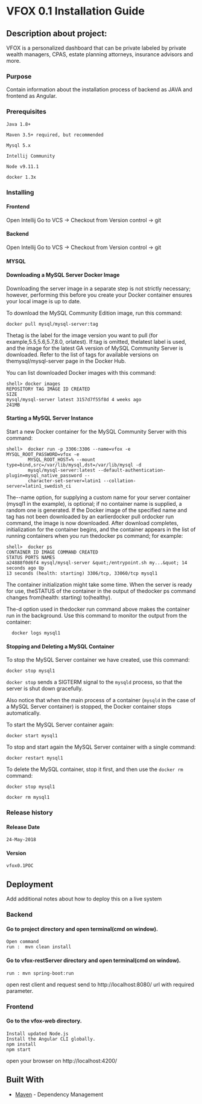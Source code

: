 # VFOX 0.1 Installation Guide

## Description about project:
VFOX  is a personalized dashboard that can be private labeled by private wealth managers, CPAS,
estate planning attorneys, insurance advisors and more.
### Purpose
 Contain information about the installation process of backend as JAVA and frontend as Angular.
### Prerequisites
```
Java 1.8+
```
```
Maven 3.5+ required, but recommended
```
```
Mysql 5.x
```
```
Intellij Community
```
```
Node v9.11.1
```
```
docker 1.3x
```
### Installing
#### Frontend
Open Intellij
Go to VCS -> Checkout from Version control -> git
#### Backend
Open Intellij
Go to VCS -> Checkout from Version control -> git
#### MYSQL
#### Downloading a MySQL Server Docker Image

Downloading the server image in a separate step is not strictly necessary; however, performing this before you create your Docker container ensures your local image is up to date.

To download the MySQL Community Edition image, run this command:

    docker pull mysql/mysql-server:tag
                
Thetag is the label for the image version you want to pull (for example,5.5,5.6,5.7,8.0,
orlatest). If:tag is omitted, thelatest label is used, and the image for the latest GA version of
MySQL Community Server is downloaded. Refer to the list of tags for available versions on
themysql/mysql-server page in the Docker Hub.

You can list downloaded Docker images with this command:

    shell> docker images
    REPOSITORY TAG IMAGE ID CREATED
    SIZE
    mysql/mysql-server latest 3157d7f55f8d 4 weeks ago
    241MB

#### Starting a MySQL Server Instance

Start a new Docker container for the MySQL Community Server with this command:

    shell>  docker run -p 3306:3306 --name=vfox -e MYSQL_ROOT_PASSWORD=vfox -e
            MYSQL_ROOT_HOST=% --mount type=bind,src=/var/lib/mysql,dst=/var/lib/mysql -d
            mysql/mysql-server:latest --default-authentication-plugin=mysql_native_password --
            character-set-server=latin1 --collation-server=latin1_swedish_ci


The--name option, for supplying a custom name for your server container (mysql1 in the example),
is optional; if no container name is supplied, a random one is generated. If the Docker image of the
specified name and tag has not been downloaded by an earlierdocker pull ordocker
run command, the image is now downloaded. After download completes, initialization for the
container begins, and the container appears in the list of running containers when you run
thedocker ps command; for example:

    shell>  docker ps
    CONTAINER ID IMAGE COMMAND CREATED
    STATUS PORTS NAMES
    a24888f0d6f4 mysql/mysql-server &quot;/entrypoint.sh my...&quot; 14 seconds ago Up
    13 seconds (health: starting) 3306/tcp, 33060/tcp mysql1

The container initialization might take some time. When the server is ready for use, theSTATUS of
the container in the output of thedocker ps command changes from(health:
starting) to(healthy).

The-d option used in thedocker run command above makes the container run in the background.
Use this command to monitor the output from the container:

      docker logs mysql1
           
              

#### Stopping and Deleting a MySQL Container

To stop the MySQL Server container we have created, use this command:

    docker stop mysql1
             

`docker stop` sends a SIGTERM signal to the `mysqld` process, so that the server is shut down gracefully.

Also notice that when the main process of a container (`mysqld` in the case of a MySQL Server container) is stopped, the Docker container stops automatically.

To start the MySQL Server container again:

    docker start mysql1
             

To stop and start again the MySQL Server container with a single command:

    docker restart mysql1
            

To delete the MySQL container, stop it first, and then use the `docker rm` command:

    docker stop mysql1
             
    docker rm mysql1 
           

### Release history
#### Release Date 
```
24-May-2018
```
#### Version
```
vfox0.1POC
```
## Deployment

Add additional notes about how to deploy this on a live system
### Backend
#### Go to project directory and open terminal(cmd on window).
    Open command 
    run :  mvn clean install

#### Go to vfox-restServer directory and open terminal(cmd on window).
    run : mvn spring-boot:run
open rest client and request send to http://localhost:8080/ url with required parameter.
### Frontend
#### Go to the vfox-web directory.
    Install updated Node.js 
    Install the Angular CLI globally.
    npm install
    npm start
open your browser on
http://localhost:4200/
## Built With

* [Maven](https://maven.apache.org/) - Dependency Management
